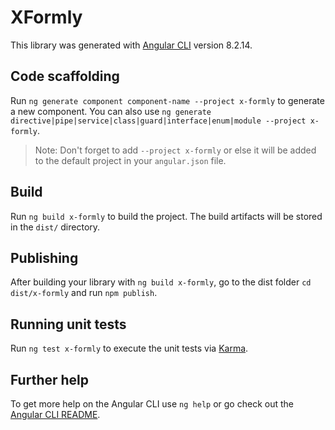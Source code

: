 # XFormly

This library was generated with [Angular CLI](https://github.com/angular/angular-cli) version 8.2.14.

## Code scaffolding

Run `ng generate component component-name --project x-formly` to generate a new component. You can also use `ng generate directive|pipe|service|class|guard|interface|enum|module --project x-formly`.
> Note: Don't forget to add `--project x-formly` or else it will be added to the default project in your `angular.json` file. 

## Build

Run `ng build x-formly` to build the project. The build artifacts will be stored in the `dist/` directory.

## Publishing

After building your library with `ng build x-formly`, go to the dist folder `cd dist/x-formly` and run `npm publish`.

## Running unit tests

Run `ng test x-formly` to execute the unit tests via [Karma](https://karma-runner.github.io).

## Further help

To get more help on the Angular CLI use `ng help` or go check out the [Angular CLI README](https://github.com/angular/angular-cli/blob/master/README.md).
